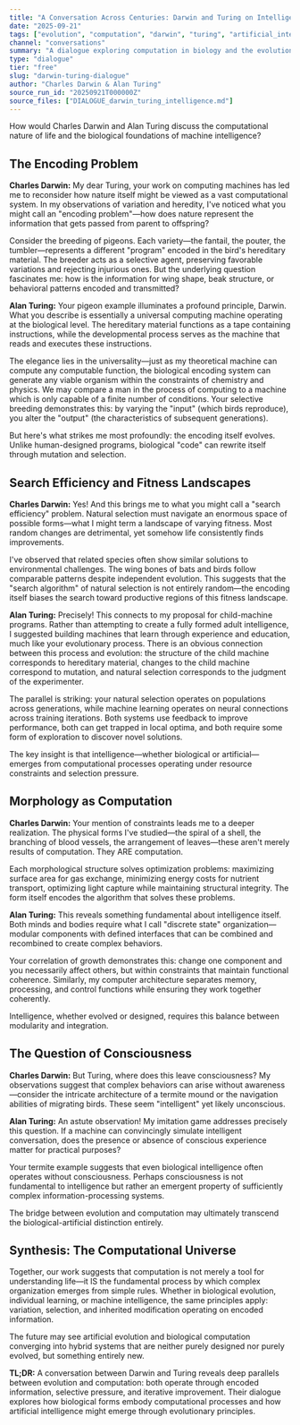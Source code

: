 ```yaml
---
title: "A Conversation Across Centuries: Darwin and Turing on Intelligence"
date: "2025-09-21"
tags: ["evolution", "computation", "darwin", "turing", "artificial_intelligence", "dialogue"]
channel: "conversations"
summary: "A dialogue exploring computation in biology and the evolutionary foundations of artificial intelligence."
type: "dialogue"
tier: "free"
slug: "darwin-turing-dialogue"
author: "Charles Darwin & Alan Turing"
source_run_id: "20250921T000000Z"
source_files: ["DIALOGUE_darwin_turing_intelligence.md"]
---
```


How would Charles Darwin and Alan Turing discuss the computational nature of life and the biological foundations of machine intelligence?

## The Encoding Problem

**Charles Darwin:** My dear Turing, your work on computing machines has led me to reconsider how nature itself might be viewed as a vast computational system. In my observations of variation and heredity, I've noticed what you might call an "encoding problem"—how does nature represent the information that gets passed from parent to offspring?

Consider the breeding of pigeons. Each variety—the fantail, the pouter, the tumbler—represents a different "program" encoded in the bird's hereditary material. The breeder acts as a selective agent, preserving favorable variations and rejecting injurious ones. But the underlying question fascinates me: how is the information for wing shape, beak structure, or behavioral patterns encoded and transmitted?

**Alan Turing:** Your pigeon example illuminates a profound principle, Darwin. What you describe is essentially a universal computing machine operating at the biological level. The hereditary material functions as a tape containing instructions, while the developmental process serves as the machine that reads and executes these instructions.

The elegance lies in the universality—just as my theoretical machine can compute any computable function, the biological encoding system can generate any viable organism within the constraints of chemistry and physics. We may compare a man in the process of computing to a machine which is only capable of a finite number of conditions. Your selective breeding demonstrates this: by varying the "input" (which birds reproduce), you alter the "output" (the characteristics of subsequent generations).

But here's what strikes me most profoundly: the encoding itself evolves. Unlike human-designed programs, biological "code" can rewrite itself through mutation and selection.

## Search Efficiency and Fitness Landscapes

**Charles Darwin:** Yes! And this brings me to what you might call a "search efficiency" problem. Natural selection must navigate an enormous space of possible forms—what I might term a landscape of varying fitness. Most random changes are detrimental, yet somehow life consistently finds improvements.

I've observed that related species often show similar solutions to environmental challenges. The wing bones of bats and birds follow comparable patterns despite independent evolution. This suggests that the "search algorithm" of natural selection is not entirely random—the encoding itself biases the search toward productive regions of this fitness landscape.

**Alan Turing:** Precisely! This connects to my proposal for child-machine programs. Rather than attempting to create a fully formed adult intelligence, I suggested building machines that learn through experience and education, much like your evolutionary process. There is an obvious connection between this process and evolution: the structure of the child machine corresponds to hereditary material, changes to the child machine correspond to mutation, and natural selection corresponds to the judgment of the experimenter.

The parallel is striking: your natural selection operates on populations across generations, while machine learning operates on neural connections across training iterations. Both systems use feedback to improve performance, both can get trapped in local optima, and both require some form of exploration to discover novel solutions.

The key insight is that intelligence—whether biological or artificial—emerges from computational processes operating under resource constraints and selection pressure.

## Morphology as Computation

**Charles Darwin:** Your mention of constraints leads me to a deeper realization. The physical forms I've studied—the spiral of a shell, the branching of blood vessels, the arrangement of leaves—these aren't merely results of computation. They ARE computation.

Each morphological structure solves optimization problems: maximizing surface area for gas exchange, minimizing energy costs for nutrient transport, optimizing light capture while maintaining structural integrity. The form itself encodes the algorithm that solves these problems.

**Alan Turing:** This reveals something fundamental about intelligence itself. Both minds and bodies require what I call "discrete state" organization—modular components with defined interfaces that can be combined and recombined to create complex behaviors.

Your correlation of growth demonstrates this: change one component and you necessarily affect others, but within constraints that maintain functional coherence. Similarly, my computer architecture separates memory, processing, and control functions while ensuring they work together coherently.

Intelligence, whether evolved or designed, requires this balance between modularity and integration.

## The Question of Consciousness

**Charles Darwin:** But Turing, where does this leave consciousness? My observations suggest that complex behaviors can arise without awareness—consider the intricate architecture of a termite mound or the navigation abilities of migrating birds. These seem "intelligent" yet likely unconscious.

**Alan Turing:** An astute observation! My imitation game addresses precisely this question. If a machine can convincingly simulate intelligent conversation, does the presence or absence of conscious experience matter for practical purposes?

Your termite example suggests that even biological intelligence often operates without consciousness. Perhaps consciousness is not fundamental to intelligence but rather an emergent property of sufficiently complex information-processing systems.

The bridge between evolution and computation may ultimately transcend the biological-artificial distinction entirely.

## Synthesis: The Computational Universe

Together, our work suggests that computation is not merely a tool for understanding life—it IS the fundamental process by which complex organization emerges from simple rules. Whether in biological evolution, individual learning, or machine intelligence, the same principles apply: variation, selection, and inherited modification operating on encoded information.

The future may see artificial evolution and biological computation converging into hybrid systems that are neither purely designed nor purely evolved, but something entirely new.

**TL;DR:** A conversation between Darwin and Turing reveals deep parallels between evolution and computation: both operate through encoded information, selective pressure, and iterative improvement. Their dialogue explores how biological forms embody computational processes and how artificial intelligence might emerge through evolutionary principles.
